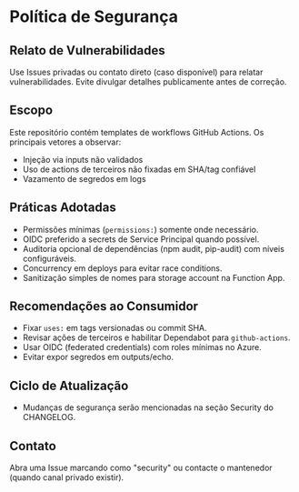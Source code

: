 # Política de Segurança

## Relato de Vulnerabilidades
Use Issues privadas ou contato direto (caso disponível) para relatar vulnerabilidades. Evite divulgar detalhes publicamente antes de correção.

## Escopo
Este repositório contém templates de workflows GitHub Actions. Os principais vetores a observar:
- Injeção via inputs não validados
- Uso de actions de terceiros não fixadas em SHA/tag confiável
- Vazamento de segredos em logs

## Práticas Adotadas
- Permissões mínimas (`permissions:`) somente onde necessário.
- OIDC preferido a secrets de Service Principal quando possível.
- Auditoria opcional de dependências (npm audit, pip-audit) com níveis configuráveis.
- Concurrency em deploys para evitar race conditions.
- Sanitização simples de nomes para storage account na Function App.

## Recomendações ao Consumidor
- Fixar `uses:` em tags versionadas ou commit SHA.
- Revisar ações de terceiros e habilitar Dependabot para `github-actions`.
- Usar OIDC (federated credentials) com roles mínimas no Azure.
- Evitar expor segredos em outputs/echo.

## Ciclo de Atualização
- Mudanças de segurança serão mencionadas na seção Security do CHANGELOG.

## Contato
Abra uma Issue marcando como "security" ou contacte o mantenedor (quando canal privado existir).
